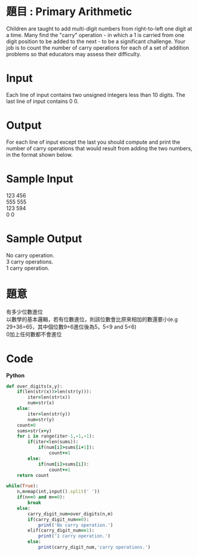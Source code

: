 # 題目 : Primary Arithmetic
Children are taught to add multi-digit numbers from right-to-left one digit at a time. Many find the "carry" operation - in which a 1 is carried from one digit position to be added to the next - to be a significant challenge. Your job is to count the number of carry operations for each of a set of addition problems so that educators may assess their difficulty.
# Input
Each line of input contains two unsigned integers less than 10 digits. The last line of input contains 0 0.  
# Output
For each line of input except the last you should compute and print the number of carry operations that would result from adding the two numbers, in the format shown below.
# Sample Input
123 456  
555 555  
123 594  
0 0  
# Sample Output
No carry operation.  
3 carry operations.  
1 carry operation.  
# 題意
有多少位數進位  
以數學的基本邏輯，若有位數進位，則該位數會比原來相加的數還要小(e.g 29+36=65，其中個位數9+6進位後為5，5<9  and 5<6)  
0加上任何數都不會進位  
# Code 
**Python**  
```ruby
def over_digits(x,y):
    if(len(str(x))>len(str(y))):
        iter=len(str(x))
        num=str(x)
    else:
        iter=len(str(y))
        num=str(y)
    count=0
    sums=str(x+y)
    for i in range(iter-1,-1,-1):
        if(iter<len(sums)):
            if(num[i]>sums[i+1]):
                count+=1
        else:
            if(num[i]>sums[i]):
                count+=1
    return count

while(True):
    n,m=map(int,input().split(' '))
    if(n==0 and m==0):
        break
    else:
        carry_digit_num=over_digits(n,m)
        if(carry_digit_num==0):
            print('No carry operation.')
        elif(carry_digit_num==1):
            print('1 carry operation.')
        else:
            print(carry_digit_num,'carry operations.')

